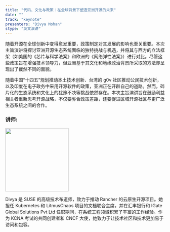 ```yaml
---
title: "代码、文化与政策：在全球背景下塑造亚洲开源的未来"
date: ""
track: "keynote"
presenters: "Divya Mohan"
stype: "英文演讲"
--- 
```


随着开源在全球创新中变得愈发重要，政策制定对其发展的影响也至关重要。本次主旨演讲将探讨亚洲开源生态系统面临的独特挑战与机遇，并将其与西方的立法框架（如美国的《芯片与科学法案》和欧洲的《网络弹性法案》）进行对比。尽管这些政策旨在增强技术领导力，但亚洲基于其文化和地缘政治背景所采取的方法却呈现出了截然不同的面貌。

随着中国“十四五”规划推动本土技术创新、台湾的 g0v 社区推动公民技术创新，以及印度在电子政务中采用开源软件的政策，亚洲正在开辟自己的道路。然而，碎片化的生态系统和文化上的犹豫不决等挑战依然存在。本次主旨演讲旨在鼓励利益相关者重新思考开源战略，不仅要弥合政策差距，还要促进区域开源社区与更广泛生态系统之间的合作。

### 讲师:

<img src="https://sessionize.com/image/8870-400o400o1-PDR3hsSKRCfWb1Fbh3WVdT.jpg" width="200" /><br/>

Divya 是 SUSE 的高级技术布道师，致力于推动 Rancher 的云原生开源项目。她担任 Kubernetes 和 LitmusChaos 项目的文档联合主席，并在汇丰银行和 IGate Global Solutions Pvt Ltd 任职期间，在系统工程领域积累了丰富的工作经验。作为 KCNA 考试的共同创建者和 CNCF 大使，她致力于让技术社区和技术更加易于访问和包容。